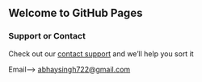 ## Welcome to GitHub Pages

 
### Support or Contact

Check out our [contact support](https://support.github.com/contact) and we’ll help you sort it


Email--> abhaysingh722@gmail.com

